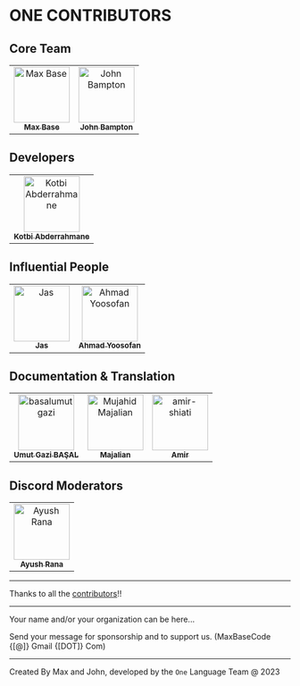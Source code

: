 # ONE CONTRIBUTORS

## Core Team

<!-- prettier-ignore -->
<table>
   <tr>
      <td align="center">
         <a href="https://github.com/BaseMax">
            <img src="https://avatars1.githubusercontent.com/u/2658040?v=4" width="100px;" alt="Max Base"><br>
            <sub><b>Max Base</b></sub>
         </a><br>
      </td>
      <td align="center">
         <a href="https://github.com/jbampton">
            <img src="https://avatars.githubusercontent.com/u/418747?v=4" width="100px;" alt="John Bampton"><br>
            <sub><b>John Bampton</b></sub>
         </a><br>
      </td>
   </tr>
</table>

## Developers

<table>
   <tr>
      <td align="center">
         <a href="https://github.com/abdorah">
            <img src="https://avatars.githubusercontent.com/u/37270435?v=4" width="100px;" alt="Kotbi Abderrahmane"><br>
            <sub><b>Kotbi Abderrahmane</b></sub>
         </a><br>
      </td>
</table>

## Influential People

<table>
   <tr>
      <td align="center">
         <a href="https://github.com/jassab">
            <img src="https://avatars1.githubusercontent.com/u/41446786?v=4" width="100px;" alt="Jas"><br>
            <sub><b>Jas</b></sub>
         </a><br>
      </td>
      <td align="center">
         <a href="https://github.com/yoosofan">
            <img src="https://avatars1.githubusercontent.com/u/94287?v=4" width="100px;" alt="Ahmad Yoosofan"><br>
            <sub><b>Ahmad Yoosofan</b></sub>
         </a><br>
      </td>
   </tr>
</table>

## Documentation & Translation

<table>
   <tr>
      <td align="center">
         <a href="https://github.com/basalumutgazi">
            <img src="https://avatars.githubusercontent.com/u/81925269?v=4" width="100px;" alt="basalumutgazi"><br>
            <sub><b>Umut Gazi BAŞAL</b></sub>
         </a><br>
      </td>
      <td align="center">
         <a href="https://github.com/Majalian">
            <img src="https://avatars.githubusercontent.com/u/81928799?v=4" width="100px;" alt="Mujahid Majalian"><br>
            <sub><b>Majalian</b></sub>
         </a><br>
      </td>
      <td align="center">
         <a href="https://github.com/amir-shiati">
            <img src="https://avatars.githubusercontent.com/u/47950086?v=4" width="100px;" alt="amir-shiati"><br>
            <sub><b>Amir</b></sub>
         </a><br>
      </td>
</tr></table>

## Discord Moderators

<table>
<tr>
        <td align="center">
         <a href="https://github.com/ayushrana182">
            <img src="https://avatars.githubusercontent.com/u/43984189?v=4" width="100px;" alt="Ayush Rana"><br>
            <sub><b>Ayush Rana</b></sub>
         </a><br>
      </td>
   </tr>
</table>

---

Thanks to all the <a href ="https://github.com/One-Language/One/graphs/contributors">contributors</a>!!

---

Your name and/or your organization can be here...

Send your message for sponsorship and to support us. (MaxBaseCode {[@]} Gmail {[DOT]} Com)

---

Created By Max and John, developed by the `One` Language Team @ 2023
